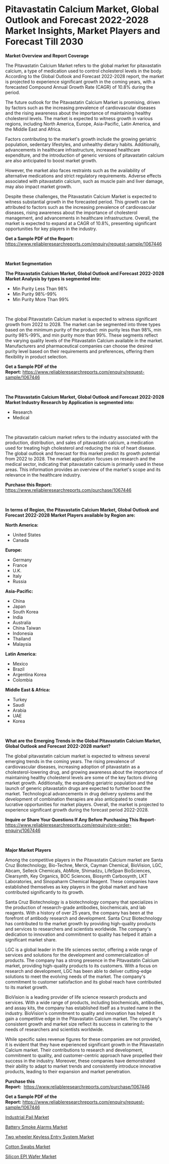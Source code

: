 <p><h1>Pitavastatin Calcium Market, Global Outlook and Forecast 2022-2028 Market Insights, Market Players and Forecast Till 2030</h1></p><p><strong>Market Overview and Report Coverage</strong></p>
<p><p>The Pitavastatin Calcium Market refers to the global market for pitavastatin calcium, a type of medication used to control cholesterol levels in the body. According to the Global Outlook and Forecast 2022-2028 report, the market is projected to experience significant growth in the coming years, with a forecasted Compound Annual Growth Rate (CAGR) of 10.8% during the period.</p><p>The future outlook for the Pitavastatin Calcium Market is promising, driven by factors such as the increasing prevalence of cardiovascular diseases and the rising awareness about the importance of maintaining healthy cholesterol levels. The market is expected to witness growth in various regions, including North America, Europe, Asia-Pacific, Latin America, and the Middle East and Africa.</p><p>Factors contributing to the market's growth include the growing geriatric population, sedentary lifestyles, and unhealthy dietary habits. Additionally, advancements in healthcare infrastructure, increased healthcare expenditure, and the introduction of generic versions of pitavastatin calcium are also anticipated to boost market growth.</p><p>However, the market also faces restraints such as the availability of alternative medications and strict regulatory requirements. Adverse effects associated with pitavastatin calcium, such as muscle pain and liver damage, may also impact market growth.</p><p>Despite these challenges, the Pitavastatin Calcium Market is expected to witness substantial growth in the forecasted period. This growth can be attributed to factors such as the increasing prevalence of cardiovascular diseases, rising awareness about the importance of cholesterol management, and advancements in healthcare infrastructure. Overall, the market is expected to expand at a CAGR of 10.8%, presenting significant opportunities for key players in the industry.</p></p>
<p><strong>Get a Sample PDF of the Report:</strong> <a href="https://www.reliableresearchreports.com/enquiry/request-sample/1067446">https://www.reliableresearchreports.com/enquiry/request-sample/1067446</a></p>
<p>&nbsp;</p>
<p><strong>Market Segmentation</strong></p>
<p><strong>The Pitavastatin Calcium Market, Global Outlook and Forecast 2022-2028 Market Analysis by types is segmented into:</strong></p>
<p><ul><li>Min Purity Less Than 98%</li><li>Min Purity 98%-99%</li><li>Min Purity More Than 99%</li></ul></p>
<p>&nbsp;</p>
<p><p>The global Pitavastatin Calcium market is expected to witness significant growth from 2022 to 2028. The market can be segmented into three types based on the minimum purity of the product: min purity less than 98%, min purity 98%-99%, and min purity more than 99%. These segments reflect the varying quality levels of the Pitavastatin Calcium available in the market. Manufacturers and pharmaceutical companies can choose the desired purity level based on their requirements and preferences, offering them flexibility in product selection.</p></p>
<p><strong>Get a Sample PDF of the Report:</strong>&nbsp;<a href="https://www.reliableresearchreports.com/enquiry/request-sample/1067446">https://www.reliableresearchreports.com/enquiry/request-sample/1067446</a></p>
<p>&nbsp;</p>
<p><strong>The Pitavastatin Calcium Market, Global Outlook and Forecast 2022-2028 Market Industry Research by Application is segmented into:</strong></p>
<p><ul><li>Research</li><li>Medical</li></ul></p>
<p>&nbsp;</p>
<p><p>The pitavastatin calcium market refers to the industry associated with the production, distribution, and sales of pitavastatin calcium, a medication used for treating high cholesterol and reducing the risk of heart disease. The global outlook and forecast for this market predict its growth potential from 2022 to 2028. The market application focuses on research and the medical sector, indicating that pitavastatin calcium is primarily used in these areas. This information provides an overview of the market's scope and its relevance in the healthcare industry.</p></p>
<p><strong>Purchase this Report:</strong>&nbsp; <a href="https://www.reliableresearchreports.com/purchase/1067446">https://www.reliableresearchreports.com/purchase/1067446</a></p>
<p>&nbsp;</p>
<p><strong>In terms of Region, the Pitavastatin Calcium Market, Global Outlook and Forecast 2022-2028 Market Players available by Region are:</strong></p>
<p>
    <p> <strong> North America: </strong>
        <ul>
            <li>United States</li>
            <li>Canada</li>
        </ul>
        </p> 
    <p> <strong> Europe: </strong>
        <ul>
            <li>Germany</li>
            <li>France</li>
            <li>U.K.</li>
            <li>Italy</li>
            <li>Russia</li>
        </ul>
        </p> 
    <p> <strong> Asia-Pacific: </strong>
        <ul>
            <li>China</li>
            <li>Japan</li>
            <li>South Korea</li>
            <li>India</li>
            <li>Australia</li>
            <li>China Taiwan</li>
            <li>Indonesia</li>
            <li>Thailand</li>
            <li>Malaysia</li>
        </ul>
        </p> 
    <p> <strong> Latin America: </strong>
        <ul>
            <li>Mexico</li>
            <li>Brazil</li>
            <li>Argentina Korea</li>
            <li>Colombia</li>
        </ul>
        </p> 
    <p> <strong> Middle East & Africa: </strong>
        <ul>
            <li>Turkey</li>
            <li>Saudi</li>
            <li>Arabia</li>
            <li>UAE</li>
            <li>Korea</li>
        </ul>
    </p>
    </p>
<p>&nbsp;</p>
<p><strong>What are the Emerging Trends in the Global Pitavastatin Calcium Market, Global Outlook and Forecast 2022-2028 market?</strong></p>
<p><p>The global pitavastatin calcium market is expected to witness several emerging trends in the coming years. The rising prevalence of cardiovascular diseases, increasing adoption of pitavastatin as a cholesterol-lowering drug, and growing awareness about the importance of maintaining healthy cholesterol levels are some of the key factors driving market growth. Additionally, the expanding geriatric population and the launch of generic pitavastatin drugs are expected to further boost the market. Technological advancements in drug delivery systems and the development of combination therapies are also anticipated to create lucrative opportunities for market players. Overall, the market is projected to experience significant growth during the forecast period 2022-2028.</p></p>
<p><strong>Inquire or Share Your Questions If Any Before Purchasing This Report</strong>- <a href="https://www.reliableresearchreports.com/enquiry/pre-order-enquiry/1067446">https://www.reliableresearchreports.com/enquiry/pre-order-enquiry/1067446</a></p>
<p>&nbsp;</p>
<p><strong>Major Market Players</strong></p>
<p><p>Among the competitive players in the Pitavastatin Calcium market are Santa Cruz Biotechnology, Bio-Techne, Merck, Cayman Chemical, BioVision, LGC, Abcam, Selleck Chemicals, AbMole, Shimadzu, LifeSpan BioSciences, Clearsynth, Key Organics, BOC Sciences, Biosynth Carbosynth, LKT Laboratories, and Sinopaharm Chemical Reagent. These companies have established themselves as key players in the global market and have contributed significantly to its growth.</p><p>Santa Cruz Biotechnology is a biotechnology company that specializes in the production of research-grade antibodies, biochemicals, and lab reagents. With a history of over 25 years, the company has been at the forefront of antibody research and development. Santa Cruz Biotechnology has contributed to the market growth by providing high-quality products and services to researchers and scientists worldwide. The company's dedication to innovation and commitment to quality has helped it attain a significant market share.</p><p>LGC is a global leader in the life sciences sector, offering a wide range of services and solutions for the development and commercialization of products. The company has a strong presence in the Pitavastatin Calcium market, providing high-quality products to its customers. With a focus on research and development, LGC has been able to deliver cutting-edge solutions to meet the evolving needs of the market. The company's commitment to customer satisfaction and its global reach have contributed to its market growth.</p><p>BioVision is a leading provider of life science research products and services. With a wide range of products, including biochemicals, antibodies, and assay kits, the company has established itself as a trusted name in the industry. BioVision's commitment to quality and innovation has helped it gain a competitive edge in the Pitavastatin Calcium market. The company's consistent growth and market size reflect its success in catering to the needs of researchers and scientists worldwide.</p><p>While specific sales revenue figures for these companies are not provided, it is evident that they have experienced significant growth in the Pitavastatin Calcium market. Their contributions to research and development, commitment to quality, and customer-centric approach have propelled their success in the industry. Moreover, these companies have demonstrated their ability to adapt to market trends and consistently introduce innovative products, leading to their expansion and market penetration.</p></p>
<p><strong>Purchase this Report:</strong>&nbsp;&nbsp;<a href="https://www.reliableresearchreports.com/purchase/1067446">https://www.reliableresearchreports.com/purchase/1067446</a></p>
<p></p>
<p><strong>Get a Sample PDF of the Report:</strong>&nbsp;<a href="https://www.reliableresearchreports.com/enquiry/request-sample/1067446">https://www.reliableresearchreports.com/enquiry/request-sample/1067446</a></p>
<p><p><a href="https://medium.com/@kanew14036/industrial-pail-market-size-growth-forecast-2023-2030-1d67961ce635">Industrial Pail Market</a></p><p><a href="https://www.linkedin.com/pulse/battery-smoke-alarms-market-share-amp-new-trends-analysis-h4q6c/">Battery Smoke Alarms Market</a></p><p><a href="https://www.reportprime.com/two-wheeler-keyless-entry-system-r5568">Two wheeler Keyless Entry System Market</a></p><p><a href="https://medium.com/@scanw41036/cotton-swabs-market-size-growth-forecast-2023-2030-78a6442cace2">Cotton Swabs Market</a></p><p><a href="https://www.linkedin.com/pulse/silicon-epi-wafer-market-size-share-global-analysis-report-gxayc/">Silicon EPI Wafer Market</a></p></p>